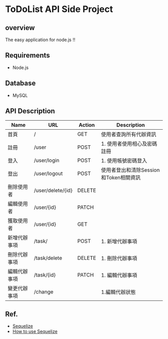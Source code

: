 # ToDoList API Side Project

## overview 
The easy application for node.js !!

## Requirements
- Node.js
## Database
- MySQL

## API Description
|Name|URL | Action|Description|
|---|------|-----------|------|
|首頁| /	|GET	|使用者查詢所有代辦資訊
|註冊	|/user	|POST	|1. 使用者使用相心及密碼註冊
|登入	|/user/login|	POST|	1. 使用帳號密碼登入
|登出	|/user/logout|POST	|使用者登出和清除Session和Token相關資訊|
|刪除使用者|	/user/delete/{id}|	DELETE	|
|編輯使用者|	/user/{id}|	PATCH	|
|獲取使用者|	/user/{id}	|GET	|
|新增代辦事項|	/task/|	POST	|1. 新增代辦事項
|刪除代辦事項|	/task/delete	|DELETE	|1. 刪除代辦事項
|編輯代辦事項|	/task/{id}	|PATCH	|1. 編輯代辦事項
|變更代辦事項	|/change		| |1.編輯代辦狀態

## Ref.
- [Sequelize](http://sequelize.org/)
- [How to use Sequelize](https://ste5022424.github.io/2019/06/14/Sequelize-sequelize-auto/)